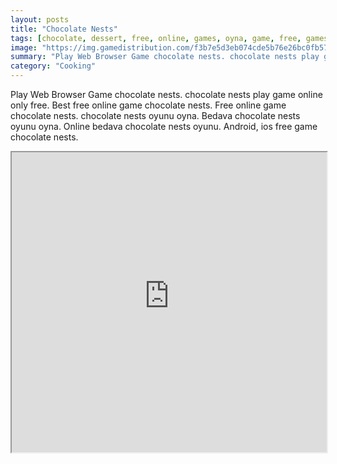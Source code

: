 ```yaml
---
layout: posts
title: "Chocolate Nests"
tags: [chocolate, dessert, free, online, games, oyna, game, free, games, play, play, games]
image: "https://img.gamedistribution.com/f3b7e5d3eb074cde5b76e26bc0fb5776.jpg"
summary: "Play Web Browser Game chocolate nests. chocolate nests play game online only free. Best free online game chocolate nests. Free online game chocolate nests. chocolate nests oyunu oyna. Bedava chocolate nests oyunu oyna. Online bedava chocolate nests oyunu. Android, ios free game chocolate nests."
category: "Cooking"
---
```


Play Web Browser Game chocolate nests. chocolate nests play game online only free. Best free online game chocolate nests. Free online game chocolate nests. chocolate nests oyunu oyna. Bedava chocolate nests oyunu oyna. Online bedava chocolate nests oyunu. Android, ios free game chocolate nests.

<iframe width="100%" height="480px;" src="https://flash.gamedistribution.com?game=f3b7e5d3eb074cde5b76e26bc0fb5776"></iframe>